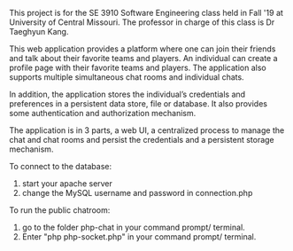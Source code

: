 This project is for the SE 3910 Software Engineering class held in Fall '19 at University of Central Missouri. The professor in charge of this class is Dr Taeghyun Kang.

This web application provides a platform where one can join their friends and talk about their favorite teams and players. An individual can create a profile page with their favorite teams and players. The application also supports multiple simultaneous chat rooms and individual chats.

In addition, the application stores the individual’s credentials and preferences in a persistent data store, file or database. It also provides some authentication and authorization mechanism.

The application is in 3 parts, a web UI, a centralized process to manage the chat and chat rooms and persist the credentials and a persistent storage mechanism.

To connect to the database:
  1. start your apache server
  2. change the MySQL username and password in connection.php
  
To run the public chatroom:
  1. go to the folder php-chat in your command prompt/ terminal.
  2. Enter "php php-socket.php" in your command prompt/ terminal.
